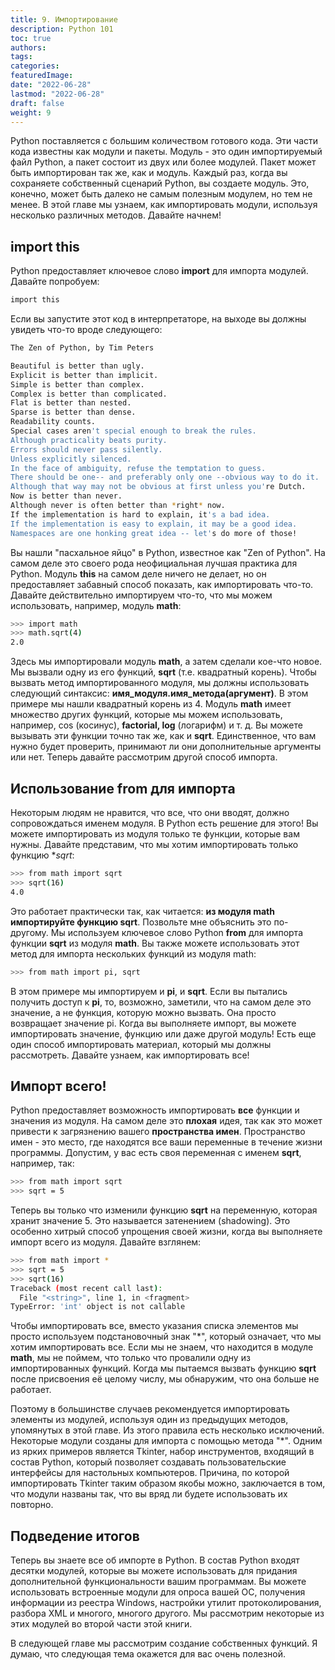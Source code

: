 ```yaml
---
title: 9. Импортирование
description: Python 101
toc: true
authors:
tags:
categories:
featuredImage:
date: "2022-06-28"
lastmod: "2022-06-28"
draft: false
weight: 9
---
```


Python поставляется с большим количеством готового кода. Эти части кода известны как модули и пакеты. Модуль - это один импортируемый файл Python, а пакет состоит из двух или более модулей. Пакет может быть импортирован так же, как и модуль. Каждый раз, когда вы сохраняете собственный сценарий Python, вы создаете модуль. Это, конечно, может быть далеко не самым полезным модулем, но тем не менее. В этой главе мы узнаем, как импортировать модули, используя несколько различных методов. Давайте начнем!

## import this

Python предоставляет ключевое слово **import** для импорта модулей. Давайте попробуем:

```sh
import this
```

Если вы запустите этот код в интерпретаторе, на выходе вы должны увидеть что-то вроде следующего:

```sh
The Zen of Python, by Tim Peters

Beautiful is better than ugly.
Explicit is better than implicit.
Simple is better than complex.
Complex is better than complicated.
Flat is better than nested.
Sparse is better than dense.
Readability counts.
Special cases aren't special enough to break the rules.
Although practicality beats purity.
Errors should never pass silently.
Unless explicitly silenced.
In the face of ambiguity, refuse the temptation to guess.
There should be one-- and preferably only one --obvious way to do it.
Although that way may not be obvious at first unless you're Dutch.
Now is better than never.
Although never is often better than *right* now.
If the implementation is hard to explain, it's a bad idea.
If the implementation is easy to explain, it may be a good idea.
Namespaces are one honking great idea -- let's do more of those!
```

Вы нашли "пасхальное яйцо" в Python, известное как "Zen of Python". На самом деле это своего рода неофициальная лучшая практика для Python. Mодуль **this** на самом деле ничего не делает, но он предоставляет забавный способ показать, как импортировать что-то. Давайте действительно импортируем что-то, что мы можем использовать, например, модуль **math**:

```sh
>>> import math
>>> math.sqrt(4)
2.0
```

Здесь мы импортировали модуль **math**, а затем сделали кое-что новое. Мы вызвали одну из его функций, **sqrt** (т.е. квадратный корень). Чтобы вызвать метод импортированного модуля, мы должны использовать следующий синтаксис: **имя_модуля.имя_метода(аргумент)**. В этом примере мы нашли квадратный корень из 4. Модуль **math** имеет множество других функций, которые мы можем использовать, например, cos (косинус), **factorial, log** (логарифм) и т. д. Вы можете вызывать эти функции точно так же, как и **sqrt**. Единственное, что вам нужно будет проверить, принимают ли они дополнительные аргументы или нет. Теперь давайте рассмотрим другой способ импорта.

## Использование from для импорта

Некоторым людям не нравится, что все, что они вводят, должно сопровождаться именем модуля. В Python есть решение для этого! Вы можете импортировать из модуля только те функции, которые вам нужны. Давайте представим, что мы хотим импортировать только функцию **sqrt*:

```sh
>>> from math import sqrt
>>> sqrt(16)
4.0
```

Это работает практически так, как читается: **из модуля math импортируйте функцию sqrt**. Позвольте мне объяснить это по-другому. Мы используем ключевое слово Python **from** для импорта функции **sqrt** из модуля **math**. Вы также можете использовать этот метод для импорта нескольких функций из модуля math:

```sh
>>> from math import pi, sqrt
```

В этом примере мы импортируем и **pi**, и **sqrt**. Если вы пытались получить доступ к **pi**, то, возможно, заметили, что на самом деле это значение, а не функция, которую можно вызвать. Она просто возвращает значение pi. Когда вы выполняете импорт, вы можете импортировать значение, функцию или даже другой модуль! Есть еще один способ импортировать материал, который мы должны рассмотреть. Давайте узнаем, как импортировать все!

## Импорт всего!

Python предоставляет возможность импортировать **все** функции и значения из модуля. На самом деле это **плохая** идея, так как это может привести к загрязнению вашего **пространства имен**. Пространство имен - это место, где находятся все ваши переменные в течение жизни программы. Допустим, у вас есть своя переменная с именем **sqrt**, например, так:

```sh
>>> from math import sqrt
>>> sqrt = 5
```

Теперь вы только что изменили функцию **sqrt** на переменную, которая хранит значение 5. Это называется затенением (shadowing). Это особенно хитрый способ упрощения своей жизни, когда вы выполняете импорт всего из модуля. Давайте взглянем:

```sh
>>> from math import *
>>> sqrt = 5
>>> sqrt(16)
Traceback (most recent call last):
  File "<string>", line 1, in <fragment>
TypeError: 'int' object is not callable
```
Чтобы импортировать все, вместо указания списка элементов мы просто используем подстановочный знак "*", который означает, что мы хотим импортировать все. Если мы не знаем, что находится в модуле **math**, мы не поймем, что только что провалили одну из импортированных функций. Когда мы пытаемся вызвать функцию **sqrt** после присвоения её целому числу, мы обнаружим, что она больше не работает.

Поэтому в большинстве случаев рекомендуется импортировать элементы из модулей, используя один из предыдущих методов, упомянутых в этой главе. Из этого правила есть несколько исключений. Некоторые модули созданы для импорта с помощью метода "*". Одним из ярких примеров является Tkinter, набор инструментов, входящий в состав Python, который позволяет создавать пользовательские интерфейсы для настольных компьютеров. Причина, по которой импортировать Tkinter таким образом якобы можно, заключается в том, что модули названы так, что вы вряд ли будете использовать их повторно.

## Подведение итогов

Теперь вы знаете все об импорте в Python. В состав Python входят десятки модулей, которые вы можете использовать для придания дополнительной функциональности вашим программам. Вы можете использовать встроенные модули для опроса вашей ОС, получения информации из реестра Windows, настройки утилит протоколирования, разбора XML и многого, многого другого. Мы рассмотрим некоторые из этих модулей во второй части этой книги.

В следующей главе мы рассмотрим создание собственных функций. Я думаю, что следующая тема окажется для вас очень полезной.
